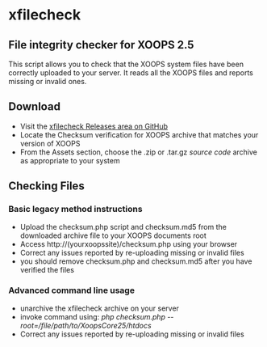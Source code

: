 # xfilecheck

## File integrity checker for XOOPS 2.5

This script allows you to check that the XOOPS system files have been correctly uploaded to your server. It reads all the XOOPS files and reports missing or invalid ones.

## Download

- Visit the [xfilecheck Releases area on GitHub](https://github.com/XOOPS/xfilecheck/releases)
- Locate the Checksum verification for XOOPS archive that matches your version of XOOPS
- From the Assets section, choose the .zip or .tar.gz *source code* archive as appropriate to your system

## Checking Files

### Basic legacy method instructions
- Upload the checksum.php script and checksum.md5 from the downloaded archive file to your XOOPS documents root
- Access http://(yourxoopssite)/checksum.php using your browser
- Correct any issues reported by re-uploading missing or invalid files
- you should remove checksum.php and checksum.md5 after you have verified the files

### Advanced command line usage
- unarchive the xfilecheck archive on your server
- invoke command using: *php checksum.php --root=/file/path/to/XoopsCore25/htdocs*
- Correct any issues reported by re-uploading missing or invalid files
